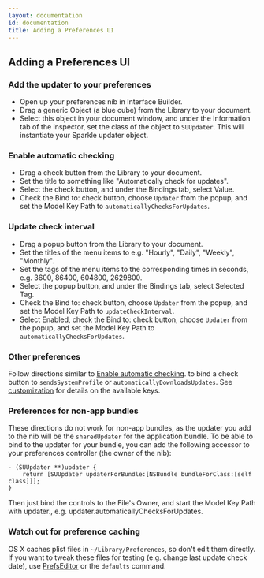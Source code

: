 ```yaml
---
layout: documentation
id: documentation
title: Adding a Preferences UI
---
```

## Adding a Preferences UI

### Add the updater to your preferences

* Open up your preferences nib in Interface Builder.
* Drag a generic Object (a blue cube) from the Library to your document.
* Select this object in your document window, and under the Information tab of the inspector, set the class of the object to `SUUpdater`. This will instantiate your Sparkle updater object.

### Enable automatic checking

* Drag a check button from the Library to your document.
* Set the title to something like "Automatically check for updates".
* Select the check button, and under the Bindings tab, select Value.
* Check the Bind to: check button, choose `Updater` from the popup, and set the Model Key Path to `automaticallyChecksForUpdates`.

### Update check interval

* Drag a popup button from the Library to your document.
* Set the titles of the menu items to e.g. "Hourly", "Daily", "Weekly", "Monthly".
* Set the tags of the menu items to the corresponding times in seconds, e.g. 3600, 86400, 604800, 2629800.
* Select the popup button, and under the Bindings tab, select Selected Tag.
* Check the Bind to: check button, choose `Updater` from the popup, and set the Model Key Path to `updateCheckInterval`.
* Select Enabled, check the Bind to: check button, choose `Updater` from the popup, and set the Model Key Path to `automaticallyChecksForUpdates`.

### Other preferences

Follow directions similar to [Enable automatic checking](#enable-automatic-checking). to bind a check button to `sendsSystemProfile` or `automaticallyDownloadsUpdates`. See [customization](/documentation/customization#infoplist-settings) for details on the available keys.

### Preferences for non-app bundles

These directions do not work for non-app bundles, as the updater you add to the nib will be the `sharedUpdater` for the application bundle. To be able to bind to the updater for your bundle, you can add the following accessor to your preferences controller (the owner of the nib):

    - (SUUpdater **)updater {
        return [SUUpdater updaterForBundle:[NSBundle bundleForClass:[self class]]];
    }

Then just bind the controls to the File's Owner, and start the Model Key Path with updater., e.g. updater.automaticallyChecksForUpdates.

### Watch out for preference caching

OS X caches plist files in `~/Library/Preferences`, so don't edit them directly. If you want to tweak these files for testing (e.g. change last update check date), use [PrefsEditor](http://www.tempel.org/PrefsEditor) or the `defaults` command.
